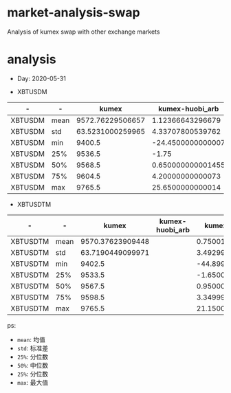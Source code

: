 # market-analysis-swap
Analysis of kumex swap with other exchange markets
# analysis
* Day: 2020-05-31

- XBTUSDM

-|-|kumex|kumex-huobi_arb|kumex-okex_arb
---|---|---|---|---
XBTUSDM | mean | 9572.76229506657 | 1.12366643296679 | 2.77605411608744
XBTUSDM | std | 63.5231000259965 | 4.33707800539762 | 4.44460269614659
XBTUSDM | min | 9400.5 | -24.4500000000007 | -58.8500000000004
XBTUSDM | 25% | 9536.5 | -1.75 | -0.150000000001455
XBTUSDM | 50% | 9568.5 | 0.650000000001455 | 2.75
XBTUSDM | 75% | 9604.5 | 4.20000000000073 | 6.15000000000146
XBTUSDM | max | 9765.5 | 25.6500000000014 | 26.8500000000004


- XBTUSDTM

-|-|kumex|kumex-huobi_arb|kumex-okex_arb
---|---|---|---|---
XBTUSDTM | mean | 9570.37623909448 |  | 0.750019475611421
XBTUSDTM | std | 63.7190449099971 |  | 3.49299131960016
XBTUSDTM | min | 9402.5 |  | -44.8999999999996
XBTUSDTM | 25% | 9533.5 |  | -1.65000000000146
XBTUSDTM | 50% | 9567.5 |  | 0.950000000000728
XBTUSDTM | 75% | 9598.5 |  | 3.34999999999855
XBTUSDTM | max | 9765.5 |  | 21.1500000000015


ps: 
- `mean`: 均值
- `std`: 标准差
- `25%`: 分位数
- `50%`: 中位数
- `25%`: 分位数
- `max`: 最大值
